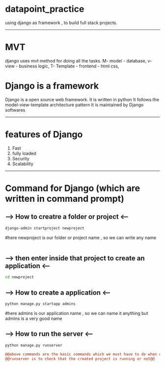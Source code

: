 # datapoint_practice
using django as framework , to build full stack projects.

----
# MVT
django uses mvt method for doing all the tasks.
M- model - database,
v- view - business logic,
T- Template - frontend - html css,

# Django is a framework
Django is a open source web framework. It is written in python
It follows the model-view-template architecture pattern
It is maintained by Django softwares

----
# features of Django
1. Fast
2. fully loaded
3. Security
4. Scalability

----
# Command for Django (which are written in command prompt)

## --> How to creatre a folder or project <-- <br>
```bash
django-admin startproject newproject
```
#here newproject is our folder or project name , so we can write any name <br><br>
## --> then enter inside that project to create an application <--
```bash
cd newproject
```

## --> How to create a application <-- <br>
```bash
python manage.py startapp admins
```
#here admins is our application name , so we can name it anything but admins is a very good name <br>

## --> How to run the server <-- <br>
```bash
python manage.py runserver 
```

```diff
@@above commands are the basic commands which we must have to do when creating aproject@@
@@runserver is to check that the created project is running or not@@
```

